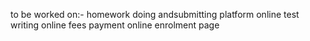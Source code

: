 to be worked on:-
    homework doing andsubmitting platform
    online test writing
    online fees payment
    online enrolment page
